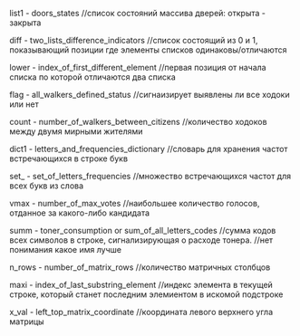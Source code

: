 list1 - doors_states
//список состояний массива дверей: открыта - закрыта

diff - two_lists_difference_indicators
//список состоящий из 0 и 1, показывающий позиции где элементы списков одинаковы/отличаются

lower - index_of_first_different_element
//первая позиция от начала списка по которой отличаются два списка

flag - all_walkers_defined_status
//сигнаизирует выявлены ли все ходоки или нет

count - number_of_walkers_between_citizens
//количество ходоков между двумя мирными жителями

dict1 - letters_and_frequencies_dictionary
//словарь для хранения частот встречающихся в строке букв

set_ - set_of_letters_frequencies
//множество встречающихся частот для всех букв из слова

vmax - number_of_max_votes
//наибольшее количество голосов, отданное за какого-либо кандидата

summ - toner_consumption or sum_of_all_letters_codes
//сумма кодов всех символов в строке, сигнализирующая о расходе тонера.
//нет понимания какое имя лучше

n_rows - number_of_matrix_rows
//количество матричных столбцов

maxi - index_of_last_substring_element
//индекс элемента в текущей строке, который станет последним элемиентом в искомой подстроке

x_val - left_top_matrix_coordinate
//координата левого верхнего угла матрицы